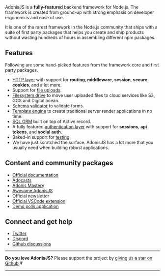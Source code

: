 
AdonisJS is a **fully-featured** backend framework for Node.js. The framework is created from ground-up with strong emphasis on developer ergonomics and ease of use.

It is one of the rarest framework in the Node.js community that ships with a suite of first party packages that helps you create and ship products without wasting hundreds of hours in assembling different npm packages.

## Features
Following are some hand-picked features from the framework core and first party packages.

- [HTTP layer](https://docs.adonisjs.com/guides/concepts/http-overview#the-http-layer) with support for **routing**, **middleware**, **session**, **secure cookies**, and a lot more.
- Support for [file uploads](https://docs.adonisjs.com/guides/file-uploads).
- [Filesystem drive](https://docs.adonisjs.com/guides/drive) to move user uploaded files to cloud services like S3, GCS and Digital ocean.
- [Schema validator](https://docs.adonisjs.com/guides/validator/introduction) to validate forms.
- [Template engine](https://docs.adonisjs.com/guides/views/introduction) to create traditional server render applications in no time.
- [SQL ORM](https://docs.adonisjs.com/guides/sql) built on top of Active record.
- A fully featured [authentication layer](https://docs.adonisjs.com/guides/auth/introduction) with support for **sessions**, **api tokens**, and **social auth**.
- Baked-in support for [testing](https://docs.adonisjs.com/guides/testing/introduction)
- We have just scratched the surface. AdonisJS has a lot more that you usually need when building robust applications.

## Content and community packages

- [Official documentation](https://docs.adonisjs.com/)
- [Adocasts](https://adocasts.com/)
- [Adonis Mastery](https://adonismastery.com/)
- [Awesome AdonisJS](https://github.com/adonisjs-community/awesome-adonisjs)
- [Official newsletter](https://news.adonisjs.com/)
- [Official VSCode extension](https://marketplace.visualstudio.com/items?itemName=jripouteau.adonis-vscode-extension)
- [Demo polls application](https://polls.adonisjs.dev/)

## Connect and get help

- [Twitter](https://twitter.com/adonisframework)
- [Discord](https://discord.com/invite/vDcEjq6)
- [Github discussions](https://github.com/adonisjs/core/discussions)

---

**Do you love AdonisJS?** Please support the project by [giving us a star on Github](https://github.com/adonisjs/core/stargazers) 💗

---
